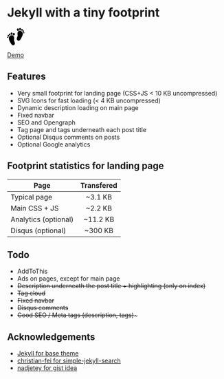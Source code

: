 # Jekyll with a tiny footprint

<svg version="1.2" baseProfile="tiny" id="Capa_1" xmlns="http://www.w3.org/2000/svg" xmlns:xlink="http://www.w3.org/1999/xlink"
	 x="0px" y="0px" width="40px" height="40px" viewBox="-19.9 821.4 40 40" xml:space="preserve">
<g>
	<path fill="#010002" d="M11.1,827.9c-2.9-1-5.8,0.9-6.7,3.7c-1,3.1,0.6,7-0.1,8.9c-1,2.7-3.9,6.8,0.1,9.6c3.6,2.5,6.3-1.5,8.2-5
		c1.5-2.7,3-5.5,3.6-8.4C16.6,834.4,16.8,829.9,11.1,827.9z"/>
	<path fill="#010002" d="M5.6,828.1c1.4,0,1.9-1.3,1.9-2.8c0-1.6-1.1-2.8-2.5-2.8c-1.4,0-2.5,1.3-2.5,2.8
		C2.4,826.8,4.2,828.1,5.6,828.1z"/>
	<path fill="#010002" d="M10.1,826.9c1.2,0,2.1-1.9,2.1-3.4c0-1.5-0.9-2.1-2.1-2.1c-1.2,0-2.1,0.6-2.1,2.1
		C8,825,8.9,826.9,10.1,826.9z"/>
	<path fill="#010002" d="M16,826.7c0.7-0.9,0.3-1.9-0.4-2.6c-0.7-0.7-1.6-0.9-2.2,0c-0.7,0.9-0.9,2.7-0.1,3.4
		C13.9,828.3,15.3,827.7,16,826.7z"/>
	<path fill="#010002" d="M18.5,827.4c-0.6-0.8-1.3-1.1-2.1-0.3c-0.7,0.8-1.1,2.3-0.5,3.1c0.6,0.8,2,0.4,2.7-0.3
		C19.3,829.1,19.1,828.2,18.5,827.4z"/>
	<path fill="#010002" d="M20,831.9c-0.2-0.8-0.7-1.3-1.4-1c-0.7,0.3-1.5,1.3-1.2,2c0.2,0.8,1.3,1.1,2,0.8
		C20.1,833.4,20.2,832.7,20,831.9z"/>
	<path fill="#010002" d="M-4.1,842.2c-1-2.8-3.8-4.7-6.7-3.7c-5.7,1.9-5.5,6.5-5,8.8c0.6,2.9,2.1,5.7,3.6,8.4c1.9,3.6,4.5,7.6,8.2,5
		c3.9-2.7,1.1-6.9,0.1-9.6C-4.8,849.2-3.1,845.2-4.1,842.2z"/>
	<path fill="#010002" d="M-4.6,833c-1.4,0-2.5,1.3-2.5,2.8s0.5,2.8,1.9,2.8c1.4,0,3.2-1.3,3.2-2.8C-2.1,834.2-3.2,833-4.6,833z"/>
	<path fill="#010002" d="M-9.8,837.4c1.2,0,2.1-1.9,2.1-3.4c0-1.5-0.9-2.1-2.1-2.1c-1.2,0-2.1,0.6-2.1,2.1
		C-11.9,835.5-11,837.4-9.8,837.4z"/>
	<path fill="#010002" d="M-12.9,838.1c0.7-0.7,0.5-2.4-0.1-3.4c-0.7-0.9-1.5-0.7-2.2,0c-0.7,0.7-1.1,1.6-0.4,2.6
		C-15.1,838.2-13.7,838.8-12.9,838.1z"/>
	<path fill="#010002" d="M-16.2,837.6c-0.7-0.8-1.5-0.4-2.1,0.3c-0.6,0.8-0.8,1.7-0.1,2.4c0.7,0.8,2.1,1.1,2.7,0.3
		C-15.1,840-15.5,838.4-16.2,837.6z"/>
	<path fill="#010002" d="M-18.4,841.4c-0.7-0.3-1.2,0.2-1.4,1c-0.2,0.8-0.1,1.5,0.6,1.8c0.7,0.3,1.8,0,2-0.8
		C-16.9,842.7-17.6,841.7-18.4,841.4z"/>
</g>
</svg>


[Demo](http://rpiai.com/jekyll-tinyfeet/)


## Features

- Very small footprint for landing page (CSS+JS < 10 KB uncompressed)
- SVG Icons for fast loading (< 4 KB uncompressed)
- Dynamic description loading on main page
- Fixed navbar
- SEO and Opengraph
- Tag page and tags underneath each post title
- Optional Disqus comments on posts
- Optional Google analytics

## Footprint statistics for landing page

| Page        | Transfered           |
| ------------- |:-------------:|
| Typical page   | ~3.1 KB |
| Main CSS + JS   | ~2.2 KB |
| Analytics (optional)   | ~11.2 KB |
| Disqus (optional)   | ~300 KB |

## Todo

- AddToThis
- Ads on pages, except for main page
- ~~Description underneath the post title + highlighting (only on index)~~
- ~~Tag cloud~~
- ~~Fixed navbar~~
- ~~Disqus comments~~
- ~~Good SEO / Meta tags (description, tags)~~~

## Acknowledgements

- [Jekyll for base theme](https://github.com/jglovier/jekyll-new)
- [christian-fei for simple-jekyll-search](https://github.com/christian-fei/Simple-Jekyll-Search)
- [nadjetey for gist idea](https://github.com/nadjetey/wangana)
